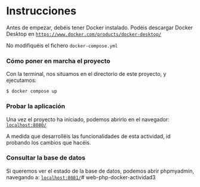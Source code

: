 # Instrucciones

Antes de empezar, debéis tener Docker instalado. Podéis descargar Docker Desktop en [`https://www.docker.com/products/docker-desktop/`](https://www.docker.com/products/docker-desktop/)

No modifiquéis el fichero `docker-compose.yml`

### Cómo poner en marcha el proyecto

Con la terminal, nos situamos en el directorio de este proyecto, y ejecutamos:

```console
$ docker compose up
```

### Probar la aplicación

Una vez el proyecto ha iniciado, podemos abrirlo en el navegador: [`localhost:8080/`](http://localhost:8080/)

A medida que desarrolléis las funcionalidades de esta actividad, id probando los cambios que hacéis.

### Consultar la base de datos

Si queremos ver el estado de la base de datos, podemos abrir phpmyadmin, navegando a: [`localhost:8081/`](http://localhost:8081/)# web-php-docker-actividad3
